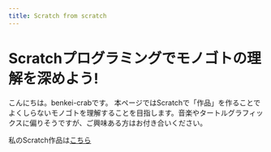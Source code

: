 ```yaml
---
title: Scratch from scratch
---
```


# Scratchプログラミングでモノゴトの理解を深めよう!
こんにちは。benkei-crabです。
本ページではScratchで「作品」を作ることでよくしらないモノゴトを理解することを目指します。音楽やタートルグラフィックスに偏りそうですが、ご興味ある方はお付き合いください。

私のScratch作品は[こちら](https://scratch.mit.edu/users/benkei_crab/)

